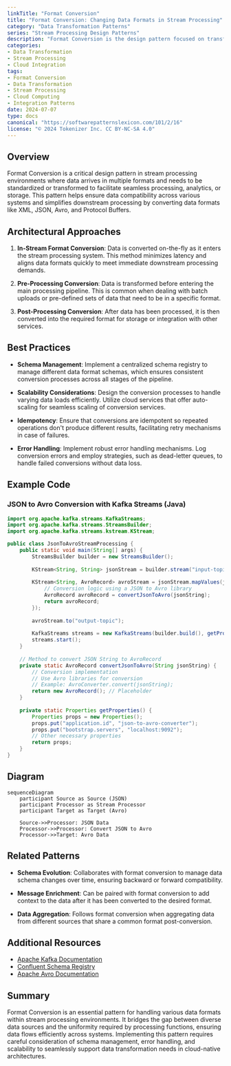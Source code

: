 ```yaml
---
linkTitle: "Format Conversion"
title: "Format Conversion: Changing Data Formats in Stream Processing"
category: "Data Transformation Patterns"
series: "Stream Processing Design Patterns"
description: "Format Conversion is the design pattern focused on transforming data formats within a stream, such as from JSON to Avro, to standardize data processing or meet the requirements of downstream applications."
categories:
- Data Transformation
- Stream Processing
- Cloud Integration
tags:
- Format Conversion
- Data Transformation
- Stream Processing
- Cloud Computing
- Integration Patterns
date: 2024-07-07
type: docs
canonical: "https://softwarepatternslexicon.com/101/2/16"
license: "© 2024 Tokenizer Inc. CC BY-NC-SA 4.0"
---
```



## Overview

Format Conversion is a critical design pattern in stream processing environments where data arrives in multiple formats and needs to be standardized or transformed to facilitate seamless processing, analytics, or storage. This pattern helps ensure data compatibility across various systems and simplifies downstream processing by converting data formats like XML, JSON, Avro, and Protocol Buffers.

## Architectural Approaches

1. **In-Stream Format Conversion**: Data is converted on-the-fly as it enters the stream processing system. This method minimizes latency and aligns data formats quickly to meet immediate downstream processing demands.

2. **Pre-Processing Conversion**: Data is transformed before entering the main processing pipeline. This is common when dealing with batch uploads or pre-defined sets of data that need to be in a specific format.

3. **Post-Processing Conversion**: After data has been processed, it is then converted into the required format for storage or integration with other services.

## Best Practices

- **Schema Management**: Implement a centralized schema registry to manage different data format schemas, which ensures consistent conversion processes across all stages of the pipeline.

- **Scalability Considerations**: Design the conversion processes to handle varying data loads efficiently. Utilize cloud services that offer auto-scaling for seamless scaling of conversion services.

- **Idempotency**: Ensure that conversions are idempotent so repeated operations don't produce different results, facilitating retry mechanisms in case of failures.

- **Error Handling**: Implement robust error handling mechanisms. Log conversion errors and employ strategies, such as dead-letter queues, to handle failed conversions without data loss.

## Example Code

### JSON to Avro Conversion with Kafka Streams (Java)

```java
import org.apache.kafka.streams.KafkaStreams;
import org.apache.kafka.streams.StreamsBuilder;
import org.apache.kafka.streams.kstream.KStream;

public class JsonToAvroStreamProcessing {
    public static void main(String[] args) {
        StreamsBuilder builder = new StreamsBuilder();
        
        KStream<String, String> jsonStream = builder.stream("input-topic");
        
        KStream<String, AvroRecord> avroStream = jsonStream.mapValues(jsonString -> {
            // Conversion logic using a JSON to Avro library
            AvroRecord avroRecord = convertJsonToAvro(jsonString);
            return avroRecord;
        });
        
        avroStream.to("output-topic");
        
        KafkaStreams streams = new KafkaStreams(builder.build(), getProperties());
        streams.start();
    }
    
    // Method to convert JSON String to AvroRecord
    private static AvroRecord convertJsonToAvro(String jsonString) {
        // Conversion implementation
        // Use Avro libraries for conversion
        // Example: AvroConverter.convert(jsonString);
        return new AvroRecord(); // Placeholder
    }
    
    private static Properties getProperties() {
        Properties props = new Properties();
        props.put("application.id", "json-to-avro-converter");
        props.put("bootstrap.servers", "localhost:9092");
        // Other necessary properties
        return props;
    }
}
```

## Diagram

```mermaid
sequenceDiagram
    participant Source as Source (JSON)
    participant Processor as Stream Processor
    participant Target as Target (Avro)

    Source->>Processor: JSON Data
    Processor->>Processor: Convert JSON to Avro
    Processor->>Target: Avro Data
```

## Related Patterns

- **Schema Evolution**: Collaborates with format conversion to manage data schema changes over time, ensuring backward or forward compatibility.

- **Message Enrichment**: Can be paired with format conversion to add context to the data after it has been converted to the desired format.

- **Data Aggregation**: Follows format conversion when aggregating data from different sources that share a common format post-conversion.

## Additional Resources

- [Apache Kafka Documentation](https://kafka.apache.org/documentation/)
- [Confluent Schema Registry](https://docs.confluent.io/platform/current/schema-registry/index.html)
- [Apache Avro Documentation](https://avro.apache.org/docs/)

## Summary

Format Conversion is an essential pattern for handling various data formats within stream processing environments. It bridges the gap between diverse data sources and the uniformity required by processing functions, ensuring data flows efficiently across systems. Implementing this pattern requires careful consideration of schema management, error handling, and scalability to seamlessly support data transformation needs in cloud-native architectures.
